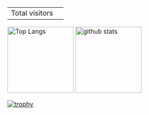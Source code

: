 <table>
  <tr>
    <td>Total visitors</td>
    <td><img src="https://profile-counter.glitch.me/Simo-C3/count.svg" alt="" /></td>
  </tr>
</table>

<p align="left"> 
  <img alt="Top Langs" height="150px" src="https://github-readme-stats.vercel.app/api/top-langs/?username=Simo-C3&layout=compact&count_private=true&show_icons=true&theme=onedark" />
  <img alt="github stats" height="150px" src="https://github-readme-stats.vercel.app/api?username=Simo-C3&count_private=true&show_icons=true&show_icons=true&theme=onedark" />
</p>

[![trophy](https://github-profile-trophy.vercel.app/?username=Simo-C3&theme=onedark&column=7
)](https://github.com/ryo-ma/github-profile-trophy)
